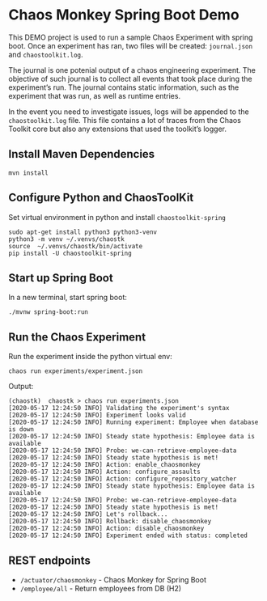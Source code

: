 # Chaos Monkey Spring Boot Demo

This DEMO project is used to run a sample Chaos Experiment with spring boot. Once an experiment has ran, 
two files will be created: `journal.json` and `chaostoolkit.log`. 

The journal is one potenial output of a chaos engineering experiment. The objective of such journal is to collect all events that took place during the experiment’s run. The journal contains static information, such as the experiment that was run, as well as runtime entries.

In the event you need to investigate issues, logs will be appended to the `chaostoolkit.log` file. This file contains a lot of traces from the Chaos Toolkit core but also any extensions that used the toolkit’s logger.

## Install Maven Dependencies

```
mvn install
```

## Configure Python and ChaosToolKit

Set virtual environment in python and install `chaostoolkit-spring`

```
sudo apt-get install python3 python3-venv
python3 -m venv ~/.venvs/chaostk
source  ~/.venvs/chaostk/bin/activate
pip install -U chaostoolkit-spring
```

## Start up Spring Boot
In a new terminal, start spring boot:
```
./mvnw spring-boot:run
```

## Run the Chaos Experiment
Run the experiment inside the python virtual env:
```
chaos run experiments/experiment.json
```

Output:

```
(chaostk)  chaostk > chaos run experiments.json
[2020-05-17 12:24:50 INFO] Validating the experiment's syntax
[2020-05-17 12:24:50 INFO] Experiment looks valid
[2020-05-17 12:24:50 INFO] Running experiment: Employee when database is down
[2020-05-17 12:24:50 INFO] Steady state hypothesis: Employee data is available
[2020-05-17 12:24:50 INFO] Probe: we-can-retrieve-employee-data
[2020-05-17 12:24:50 INFO] Steady state hypothesis is met!
[2020-05-17 12:24:50 INFO] Action: enable_chaosmonkey
[2020-05-17 12:24:50 INFO] Action: configure_assaults
[2020-05-17 12:24:50 INFO] Action: configure_repository_watcher
[2020-05-17 12:24:50 INFO] Steady state hypothesis: Employee data is available
[2020-05-17 12:24:50 INFO] Probe: we-can-retrieve-employee-data
[2020-05-17 12:24:50 INFO] Steady state hypothesis is met!
[2020-05-17 12:24:50 INFO] Let's rollback...
[2020-05-17 12:24:50 INFO] Rollback: disable_chaosmonkey
[2020-05-17 12:24:50 INFO] Action: disable_chaosmonkey
[2020-05-17 12:24:50 INFO] Experiment ended with status: completed

```

## REST endpoints
- `/actuator/chaosmonkey` - Chaos Monkey for Spring Boot
- `/employee/all` - Return employees from DB (H2)

